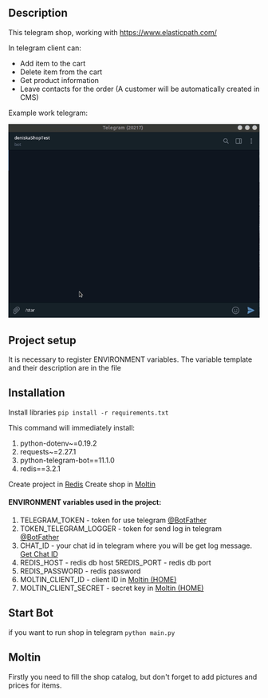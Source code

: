 ## Description

This telegram shop, working with https://www.elasticpath.com/

In telegram client can:
- Add item to the cart
- Delete item from the cart
- Get product information
- Leave contacts for the order 
(A customer will be automatically created in CMS)

Example work telegram:

![](img/fish-shop.gif)

## Project setup

It is necessary to register ENVIRONMENT variables.
The variable template and their description are in the file

## Installation

Install libraries ```pip install -r requirements.txt```

This command will immediately install:
1. python-dotenv~=0.19.2
2. requests~=2.27.1
3. python-telegram-bot==11.1.0
4. redis==3.2.1

Create project in [Redis](https://redis.com/)
Create shop in [Moltin](https://www.elasticpath.com/)

#### ENVIRONMENT variables used in the project:
1. TELEGRAM_TOKEN - token for use telegram [@BotFather](https://t.me/BotFather)
2. TOKEN_TELEGRAM_LOGGER - token for send log in telegram [@BotFather](https://t.me/BotFather)
3. CHAT_ID - your chat id in telegram where you will be get log message. [Get Chat ID](https://t.me/userinfobot)
4. REDIS_HOST - redis db host
5REDIS_PORT - redis db port 
5. REDIS_PASSWORD - redis password 
6. MOLTIN_CLIENT_ID - client ID in [Moltin (HOME)](https://www.elasticpath.com/)
7. MOLTIN_CLIENT_SECRET - secret key in [Moltin (HOME)](https://www.elasticpath.com/)


## Start Bot

if you want to run shop in telegram ```python main.py```


## Moltin
Firstly you need to fill the shop catalog, but don't forget to add 
pictures and prices for items.

